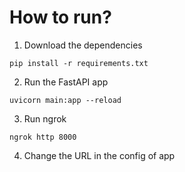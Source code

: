 # How to run?

1. Download the dependencies
```
pip install -r requirements.txt
```

2. Run the FastAPI app
```
uvicorn main:app --reload
```

3. Run ngrok
```
ngrok http 8000
```

4. Change the URL in the config of app